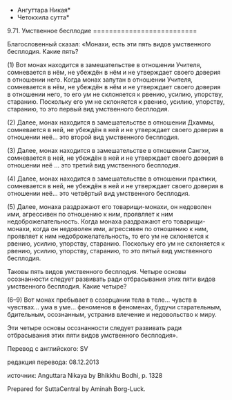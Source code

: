 * Ангуттара Никая*
* Четокхила сутта*

9\.71\. Умственное бесплодие
\=\=\=\=\=\=\=\=\=\=\=\=\=\=\=\=\=\=\=\=\=\=\=\=\=\=

Благословенный сказал: «Монахи, есть эти пять видов умственного бесплодия\. Какие пять?

\(1\) Вот монах находится в замешательстве в отношении Учителя, сомневается в нём, не убеждён в нём и не утверждает своего доверия в отношении него\. Когда монах запутан в отношении Учителя, сомневается в нём, не убеждён в нём и не утверждает своего доверия в отношении него, то его ум не склоняется к рвению, усилию, упорству, старанию\. Поскольку его ум не склоняется к рвению, усилию, упорству, старанию, то это первый вид умственного бесплодия\.

\(2\) Далее, монах находится в замешательстве в отношении Дхаммы, сомневается в ней, не убеждён в ней и не утверждает своего доверия в отношении неё… это второй вид умственного бесплодия\.

\(3\) Далее, монах находится в замешательстве в отношении Сангхи, сомневается в ней, не убеждён в ней и не утверждает своего доверия в отношении неё … это третий вид умственного бесплодия\.

\(4\) Далее, монах находится в замешательстве в отношении практики, сомневается в ней, не убеждён в ней и не утверждает своего доверия в отношении неё… это четвёртый вид умственного бесплодия\.

\(5\) Далее, монаха раздражают его товарищи\-монахи, он недоволен ими, агрессивен по отношению к ним, проявляет к ним недоброжелательность\. Когда монаха раздражают его товарищи\-монахи, когда он недоволен ими, агрессивен по отношению к ним, проявляет к ним недоброжелательность, то его ум не склоняется к рвению, усилию, упорству, старанию\. Поскольку его ум не склоняется к рвению, усилию, упорству, старанию, то это пятый вид умственного бесплодия\.

Таковы пять видов умственного бесплодия\. Четыре основы осознанности следует развивать ради отбрасывания этих пяти видов умственного бесплодия\. Какие четыре?

\(6–9\) Вот монах пребывает в созерцании тела в теле… чувств в чувствах… ума в уме… феноменов в феноменах, будучи старательным, бдительным, осознанным, устранив влечение и недовольство к миру\.

Эти четыре основы осознанности следует развивать ради отбрасывания этих пяти видов умственного бесплодия»\.

Перевод с английского: SV

редакция перевода: 08\.12\.2013

источник: Anguttara Nikaya by Bhikkhu Bodhi, p\. 1328

Prepared for SuttaCentral by Aminah Borg\-Luck\.